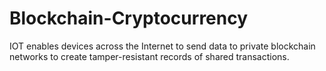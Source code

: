 # Blockchain-Cryptocurrency
IOT enables devices across the Internet to send data to private blockchain networks to create tamper-resistant records of shared transactions.

